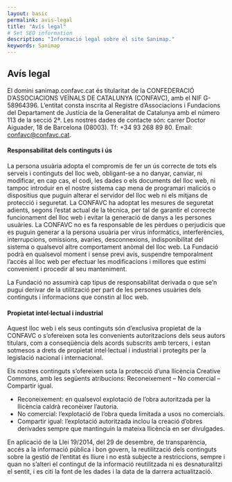 ```yaml
---
layout: basic
permalink: avis-legal
title: "Avís legal"
# Set SEO information
description: "Informació legal sobre el site Sanimap."
keywords: Sanimap
---
```

## Avís legal
El domini sanimap.confavc.cat és titularitat de la CONFEDERACIÓ D’ASSOCIACIONS VEÏNALS DE CATALUNYA (CONFAVC), amb el NIF G-58964396. L’entitat consta inscrita al Registre d’Associacions i Fundacions del Departament de Justícia de la Generalitat de Catalunya amb el número 113 de la secció 2ª. Les nostres dades de contacte són: carrer Doctor Aiguader, 18 de Barcelona (08003). Tf: +34 93 268 89 80. Email: confavc@confavc.cat.

#### Responsabilitat dels continguts i ús

La persona usuària adopta el compromís de fer un ús correcte de tots els serveis i continguts del lloc web, obligant-se a no danyar, canviar, ni modificar, en cap cas, el codi, les dades o els documents del lloc web, ni tampoc introduir en el nostre sistema cap mena de programari maliciós o dispositius que puguin alterar el servidor del lloc web ni els mitjans de protecció i seguretat. La CONFAVC ha adoptat les mesures de seguretat adients, segons l’estat actual de la tècnica, per tal de garantir el correcte funcionament del lloc web i evitar la generació de danys a les persones usuàries. La CONFAVC no es fa responsable de les pèrdues o perjudicis que es puguin generar a la persona usuària per virus informàtics, interferències, interrupcions, omissions, avaries, desconnexions, indisponibilitat del sistema o qualsevol altre comportament anòmal del lloc web. La Fundació podrà en qualsevol moment i sense previ avís, suspendre temporalment l’accés al lloc web per efectuar les modificacions i millores que estimi convenient i procedir al seu manteniment.

La Fundació no assumirà cap tipus de responsabilitat derivada o que se’n pugui derivar de la utilització per part de les persones usuàries dels continguts i informacions que constin al lloc web.

#### Propietat intel·lectual i industrial

Aquest lloc web i els seus continguts són d’exclusiva propietat de la CONFAVC o s’ofereixen sota les convenients autoritzacions dels seus autors titulars, com a conseqüència dels acords subscrits amb tercers, i estan sotmesos a drets de propietat intel·lectual i industrial i protegits per la legislació nacional i internacional.

Els nostres continguts s’ofereixen sota la protecció d’una llicència Creative Commons, amb les següents atribucions: Reconeixement – No comercial – Compartir igual.

- Reconeixement: en qualsevol explotació de l’obra autoritzada per la llicència caldrà reconèixer l’autoria.
- No comercial: l’explotació de l’obra queda limitada a usos no comercials.
- Compartir igual: l’explotació autoritzada inclou la creació d’obres derivades sempre que mantinguin la mateixa llicència en ser divulgades.

En aplicació de la Llei 19/2014, del 29 de desembre, de transparència, accés a la informació pública i bon govern, la reutilització dels continguts sobre la gestió de l’entitat és lliure i no està subjecte a restriccions, sempre i quan no s’alteri el contingut de la informació reutilitzada ni es desnaturalitzi el sentit, i es citi la font de les dades i la data de la darrera actualització.
